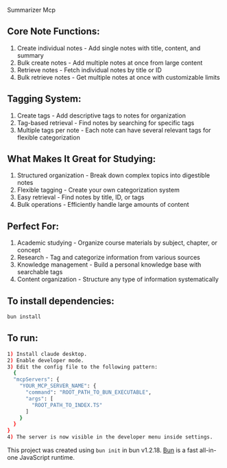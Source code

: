 Summarizer Mcp

## Core Note Functions:

1) Create individual notes - Add single notes with title, content, and summary
2) Bulk create notes - Add multiple notes at once from large content 
3) Retrieve notes - Fetch individual notes by title or ID
4) Bulk retrieve notes - Get multiple notes at once with customizable limits

## Tagging System:

1) Create tags - Add descriptive tags to notes for organization
2) Tag-based retrieval - Find notes by searching for specific tags
3) Multiple tags per note - Each note can have several relevant tags for flexible categorization

## What Makes It Great for Studying:

1) Structured organization - Break down complex topics into digestible notes
2) Flexible tagging - Create your own categorization system
3) Easy retrieval - Find notes by title, ID, or tags
4) Bulk operations - Efficiently handle large amounts of content

## Perfect For:

1) Academic studying - Organize course materials by subject, chapter, or concept
2) Research - Tag and categorize information from various sources
3) Knowledge management - Build a personal knowledge base with searchable tags
4) Content organization - Structure any type of information systematically

## To install dependencies:

```bash
bun install
```

## To run:
```bash
1) Install claude desktop.
2) Enable developer mode.
3) Edit the config file to the following pattern:
  {
  "mcpServers": {
    "YOUR_MCP_SERVER_NAME": {
      "command": "ROOT_PATH_TO_BUN_EXECUTABLE",
      "args": [
        "ROOT_PATH_TO_INDEX.TS"
      ]
    }
  }
}
4) The server is now visible in the developer menu inside settings.
```

This project was created using `bun init` in bun v1.2.18. [Bun](https://bun.sh) is a fast all-in-one JavaScript runtime.
